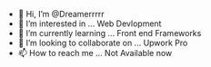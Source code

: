 - 👋 Hi, I’m @Dreamerrrrr
- 👀 I’m interested in ... Web Devlopment
- 🌱 I’m currently learning ... Front end Frameworks
- 💞️ I’m looking to collaborate on ... Upwork Pro
- 📫 How to reach me ... Not Available now

<!---
Dreamerrrrr/Dreamerrrrr is a ✨ special ✨ repository because its `README.md` (this file) appears on your GitHub profile.
You can click the Preview link to take a look at your changes.
--->

